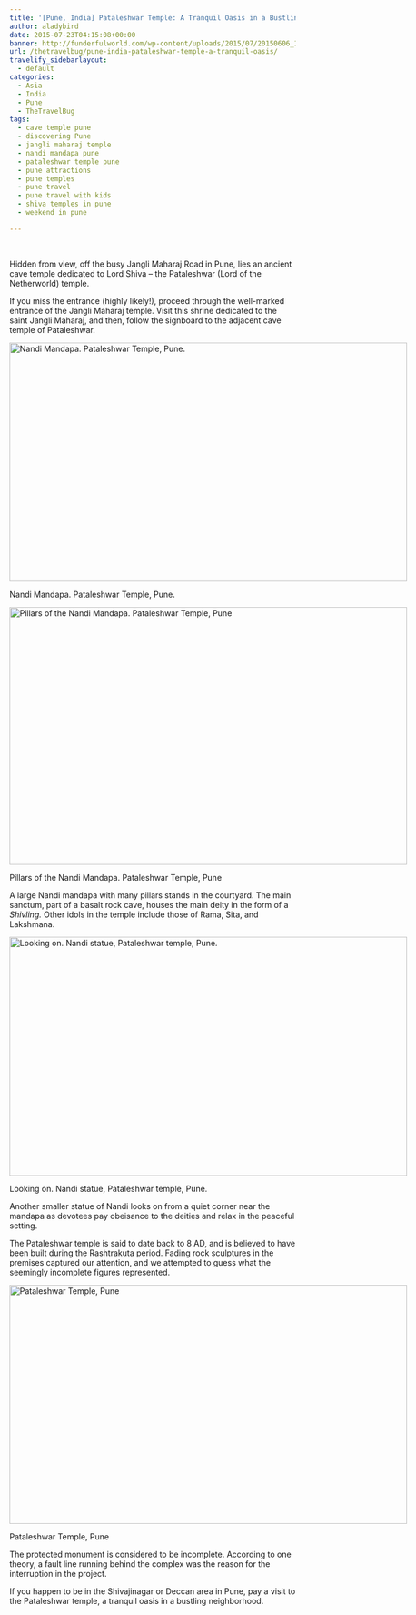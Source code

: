 ```yaml
---
title: '[Pune, India] Pataleshwar Temple: A Tranquil Oasis in a Bustling Neighborhood'
author: aladybird
date: 2015-07-23T04:15:08+00:00
banner: http://funderfulworld.com/wp-content/uploads/2015/07/20150606_124015.jpg
url: /thetravelbug/pune-india-pataleshwar-temple-a-tranquil-oasis/
travelify_sidebarlayout:
  - default
categories:
  - Asia
  - India
  - Pune
  - TheTravelBug
tags:
  - cave temple pune
  - discovering Pune
  - jangli maharaj temple
  - nandi mandapa pune
  - pataleshwar temple pune
  - pune attractions
  - pune temples
  - pune travel
  - pune travel with kids
  - shiva temples in pune
  - weekend in pune

---
```

&nbsp;

Hidden from view, off the busy Jangli Maharaj Road in Pune, lies an ancient cave temple dedicated to Lord Shiva &#8211; the Pataleshwar (Lord of the Netherworld) temple.

If you miss the entrance (highly likely!), proceed through the well-marked entrance of the Jangli Maharaj temple. Visit this shrine dedicated to the saint Jangli Maharaj, and then, follow the signboard to the adjacent cave temple of Pataleshwar.

<div id="attachment_3204" style="width: 710px" class="wp-caption alignnone">
  <img class="size-large wp-image-3204" src="http://funderfulworld.com/wp-content/uploads/2015/07/20150606_124015-1024x614.jpg" alt="Nandi Mandapa. Pataleshwar Temple, Pune." width="700" height="420" srcset="http://funderfulworld.com/wp-content/uploads/2015/07/20150606_124015-1024x614.jpg 1024w, http://funderfulworld.com/wp-content/uploads/2015/07/20150606_124015-300x180.jpg 300w" sizes="(max-width: 700px) 100vw, 700px" />
  
  <p class="wp-caption-text">
    Nandi Mandapa. Pataleshwar Temple, Pune.
  </p>
</div>

<div id="attachment_3200" style="width: 710px" class="wp-caption alignnone">
  <img class="size-large wp-image-3200" src="http://funderfulworld.com/wp-content/uploads/2015/07/20150606_123600-1024x663.jpg" alt="Pillars of the Nandi Mandapa. Pataleshwar Temple, Pune" width="700" height="453" srcset="http://funderfulworld.com/wp-content/uploads/2015/07/20150606_123600-1024x663.jpg 1024w, http://funderfulworld.com/wp-content/uploads/2015/07/20150606_123600-300x194.jpg 300w" sizes="(max-width: 700px) 100vw, 700px" />
  
  <p class="wp-caption-text">
    Pillars of the Nandi Mandapa. Pataleshwar Temple, Pune
  </p>
</div>

A large Nandi mandapa with many pillars stands in the courtyard. The main sanctum, part of a basalt rock cave, houses the main deity in the form of a _Shivling._ Other idols in the temple include those of Rama, Sita, and Lakshmana.

<div id="attachment_3202" style="width: 710px" class="wp-caption alignnone">
  <img class="size-large wp-image-3202" src="http://funderfulworld.com/wp-content/uploads/2015/07/20150606_123833-1024x614.jpg" alt="Looking on. Nandi statue, Pataleshwar temple, Pune." width="700" height="420" srcset="http://funderfulworld.com/wp-content/uploads/2015/07/20150606_123833-1024x614.jpg 1024w, http://funderfulworld.com/wp-content/uploads/2015/07/20150606_123833-300x180.jpg 300w" sizes="(max-width: 700px) 100vw, 700px" />
  
  <p class="wp-caption-text">
    Looking on. Nandi statue, Pataleshwar temple, Pune.
  </p>
</div>

Another smaller statue of Nandi looks on from a quiet corner near the mandapa as devotees pay obeisance to the deities and relax in the peaceful setting.

The Pataleshwar temple is said to date back to 8 AD, and is believed to have been built during the Rashtrakuta period. Fading rock sculptures in the premises captured our attention, and we attempted to guess what the seemingly incomplete figures represented.

<div id="attachment_3201" style="width: 710px" class="wp-caption alignnone">
  <img class="size-large wp-image-3201" src="http://funderfulworld.com/wp-content/uploads/2015/07/20150606_123827-1024x614.jpg" alt="Pataleshwar Temple, Pune" width="700" height="420" srcset="http://funderfulworld.com/wp-content/uploads/2015/07/20150606_123827-1024x614.jpg 1024w, http://funderfulworld.com/wp-content/uploads/2015/07/20150606_123827-300x180.jpg 300w" sizes="(max-width: 700px) 100vw, 700px" />
  
  <p class="wp-caption-text">
    Pataleshwar Temple, Pune
  </p>
</div>

The protected monument is considered to be incomplete. According to one theory, a fault line running behind the complex was the reason for the interruption in the project.

If you happen to be in the Shivajinagar or Deccan area in Pune, pay a visit to the Pataleshwar temple, a tranquil oasis in a bustling neighborhood.